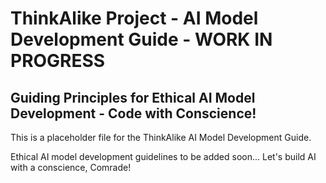# ThinkAlike Project - AI Model Development Guide - WORK IN PROGRESS

## Guiding Principles for Ethical AI Model Development - Code with Conscience!

This is a placeholder file for the ThinkAlike AI Model Development Guide.

Ethical AI model development guidelines to be added soon...  Let's build AI with a conscience, Comrade!
